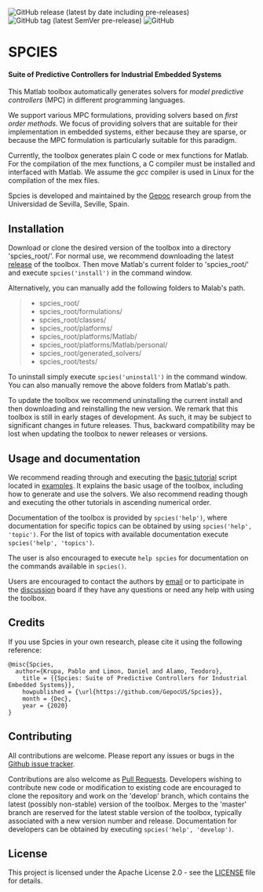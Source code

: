 ![GitHub release (latest by date including pre-releases)](https://img.shields.io/github/v/release/GepocUS/Spcies?include_prereleases&style=plastic)
![GitHub tag (latest SemVer pre-release)](https://img.shields.io/github/v/tag/GepocUS/Spcies?include_prereleases&style=plastic)
![GitHub](https://img.shields.io/github/license/GepocUS/Spcies?style=plastic)

# SPCIES

#### Suite of Predictive Controllers for Industrial Embedded Systems

This Matlab toolbox automatically generates solvers for _model predictive controllers_ (MPC) in different programming languages.

We support various MPC formulations, providing solvers based on _first order methods_. We focus of providing solvers that are suitable for their implementation in embedded systems, either because they are sparse, or because the MPC formulation is particularly suitable for this paradigm.

Currently, the toolbox generates plain C code or mex functions for Matlab.
For the compilation of the mex functions, a C compiler must be installed and interfaced with Matlab.
We assume the _gcc_ compiler is used in Linux for the compilation of the mex files.

Spcies is developed and maintained by the [Gepoc](https://grupo.us.es/gepoc/) research group from the Universidad de Sevilla, Seville, Spain.

## Installation

Download or clone the desired version of the toolbox into a directory 'spcies_root/'.
For normal use, we recommend downloading the latest [release](https://github.com/GepocUS/Spcies/releases) of the toolbox.
Then move Matlab's current folder to 'spcies_root/' and execute `spcies('install')` in the command window.

Alternatively, you can manually add the following folders to Malab's path.

> * spcies_root/
> * spcies_root/formulations/
> * spcies_root/classes/
> * spcies_root/platforms/
> * spcies_root/platforms/Matlab/
> * spcies_root/platforms/Matlab/personal/
> * spcies_root/generated_solvers/
> * spcies_root/tests/

To uninstall simply execute `spcies('uninstall')` in the command window. You can also manually remove the above folders from Matlab's path.

To update the toolbox we recommend uninstalling the current install and then downloading and reinstalling the new version.
We remark that this toolbox is still in early stages of development. As such, it may be subject to significant changes in future releases.
Thus, backward compatibility may be lost when updating the toolbox to newer releases or versions.

## Usage and documentation

We recommend reading through and executing the [basic tutorial](examples/t00_basic_tutorial.m) script located in [examples](examples). It explains the basic usage of the toolbox, including how to generate and use the solvers. We also recommend reading though and executing the other tutorials in ascending numerical order.

Documentation of the toolbox is provided by `spcies('help')`, where documentation for specific topics can be obtained by using `spcies('help', 'topic')`. For the list of topics with available documentation execute `spcies('help', 'topics')`.

The user is also encouraged to execute `help spcies` for documentation on the commands available in `spcies()`.

Users are encouraged to contact the authors by [email](mailto:pkrupa@us.es) or to participate in the [discussion](https://github.com/GepocUS/Spcies/discussions) board if they have any questions or need any help with using the toolbox.

## Credits

If you use Spcies in your own research, please cite it using the following reference:

```
@misc{Spcies,
  author={Krupa, Pablo and Limon, Daniel and Alamo, Teodoro},
    title = {{Spcies: Suite of Predictive Controllers for Industrial Embedded Systems}},
    howpublished = {\url{https://github.com/GepocUS/Spcies}},
    month = {Dec},
    year = {2020}
}
```

## Contributing

All contributions are welcome. Please report any issues or bugs in the [Github issue tracker](https://github.com/GepocUS/Spcies/issues).

Contributions are also welcome as [Pull Requests](https://github.com/GepocUS/Spcies/pulls). Developers wishing to contribute new code or modification to existing code are encouraged to clone the repository and work on the 'develop' branch, which contains the latest (possibly non-stable) version of the toolbox. Merges to the 'master' branch are reserved for the latest stable version of the toolbox, typically associated with a new version number and release.
Documentation for developers can be obtained by executing `spcies('help', 'develop')`.

## License

This project is licensed under the Apache License 2.0 - see the [LICENSE](LICENSE) file for details.
